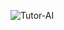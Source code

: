 ![Tutor-AI](https://github.com/JayachandranRamu/HackSquad/assets/121331649/fe63d9c6-88b4-453d-a6af-593eee881eb6)
